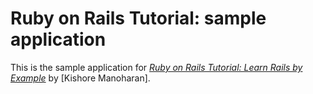 # Ruby on Rails Tutorial: sample application

This is the sample application for
[*Ruby on Rails Tutorial: Learn Rails by Example*](http://railstutorial.org/)
by [Kishore Manoharan].